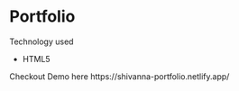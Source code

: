 # Portfolio
<html>
  <body>
    <p>Technology used</p>
    <ul>
      <li>HTML5</li>
    </ul>
  </body>
</html>
Checkout Demo here   https://shivanna-portfolio.netlify.app/

